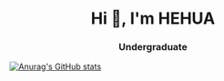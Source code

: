 <h1 align="center">Hi 👋, I'm HEHUA</h1>
<h3 align="center">Undergraduate</h3>

[![Anurag's GitHub stats](https://github-readme-stats.vercel.app/api?username=hehua2005)](https://github.com/anuraghazra/github-readme-stats)